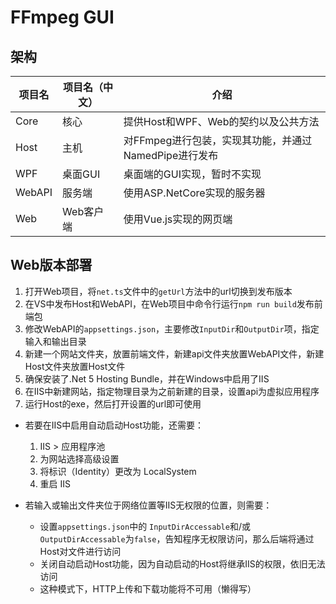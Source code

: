 # FFmpeg GUI

## 架构

|项目名|项目名（中文）|介绍|
|-|-|-|
|Core|核心|提供Host和WPF、Web的契约以及公共方法|
|Host|主机|对FFmpeg进行包装，实现其功能，并通过NamedPipe进行发布|
|WPF|桌面GUI|桌面端的GUI实现，暂时不实现|
|WebAPI|服务端|使用ASP.NetCore实现的服务器|
|Web|Web客户端|使用Vue.js实现的网页端|

## Web版本部署

1. 打开Web项目，将`net.ts`文件中的`getUrl`方法中的url切换到发布版本
2. 在VS中发布Host和WebAPI，在Web项目中命令行运行`npm run build`发布前端包
3. 修改WebAPI的`appsettings.json`，主要修改`InputDir`和`OutputDir`项，指定输入和输出目录
4. 新建一个网站文件夹，放置前端文件，新建api文件夹放置WebAPI文件，新建Host文件夹放置Host文件
4. 确保安装了.Net 5 Hosting Bundle，并在Windows中启用了IIS
4. 在IIS中新建网站，指定物理目录为之前新建的目录，设置api为虚拟应用程序
7. 运行Host的exe，然后打开设置的url即可使用

- 若要在IIS中启用自动启动Host功能，还需要：
    1. IIS > 应用程序池
    2. 为网站选择高级设置
    3. 将标识（Identity）更改为 LocalSystem
    4. 重启 IIS

- 若输入或输出文件夹位于网络位置等IIS无权限的位置，则需要：
    - 设置`appsettings.json`中的 `InputDirAccessable`和/或`OutputDirAccessable`为`false`，告知程序无权限访问，那么后端将通过Host对文件进行访问
    - 关闭自动启动Host功能，因为自动启动的Host将继承IIS的权限，依旧无法访问
    - 这种模式下，HTTP上传和下载功能将不可用（懒得写）